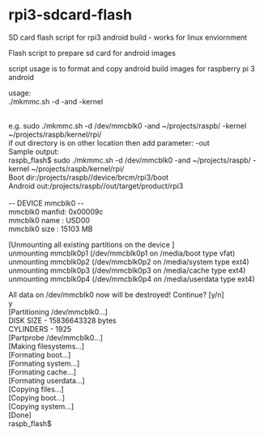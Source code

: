 # rpi3-sdcard-flash
SD card flash script for rpi3 android build - works for linux enviornment<br />

Flash script to prepare sd card for android images<br />
    
script usage is to format and copy android build images for raspberry pi 3
android<br />
    
usage:<br />
./mkmmc.sh -d <sd card device>  -and <android source dir>  -kernel <kernel dir>

<br />
e.g.
sudo ./mkmmc.sh -d /dev/mmcblk0 -and ~/projects/raspb/ -kernel ~/projects/raspb/kernel/rpi/

<br />
if out directory is on other location then add parameter: -out <out dir path>

<br />
Sample output:<br />
raspb_flash$ sudo ./mkmmc.sh -d /dev/mmcblk0 -and ~/projects/raspb/ -kernel ~/projects/raspb/kernel/rpi/

<br />
Boot dir:<home dir for user>/projects/raspb//device/brcm/rpi3/boot<br />
Android out:<home dir for user>/projects/raspb//out/target/product/rpi3<br />
<br />
  -- DEVICE mmcblk0 --<br />
mmcblk0 manfid: 0x00009c<br />
mmcblk0 name  : USD00<br />
mmcblk0 size  : 15103 MB<br />

[Unmounting all existing partitions on the device ]<br />
  unmounting mmcblk0p1 (/dev/mmcblk0p1 on /media/boot type vfat)<br />
  unmounting mmcblk0p2 (/dev/mmcblk0p2 on /media/system type ext4)<br />
  unmounting mmcblk0p3 (/dev/mmcblk0p3 on /media/cache type ext4)<br />
  unmounting mmcblk0p4 (/dev/mmcblk0p4 on /media/userdata type ext4)<br />

All data on /dev/mmcblk0 now will be destroyed! Continue? [y/n]<br />
y<br />
[Partitioning /dev/mmcblk0...]<br />
DISK SIZE - 15836643328 bytes<br />
CYLINDERS - 1925<br />
[Partprobe /dev/mmcblk0...]<br />
[Making filesystems...]<br />
[Formating boot...]<br />
[Formating system...]<br />
[Formating cache...]<br />
[Formating userdata...]<br />
[Copying files...]<br />
[Copying boot...]<br />
[Copying system...]<br />
[Done]<br />
raspb_flash$<br /> 


